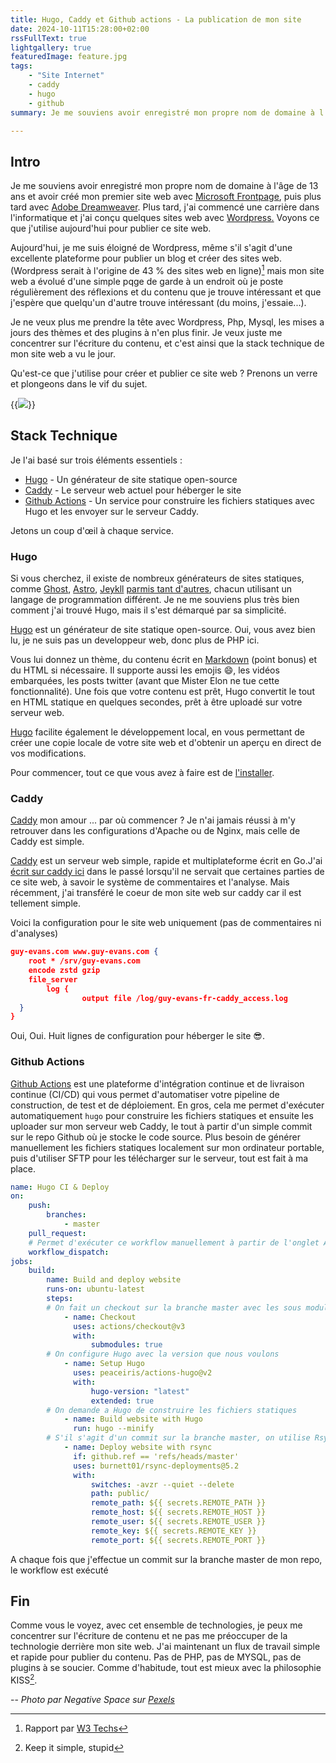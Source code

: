 ```yaml
---
title: Hugo, Caddy et Github actions - La publication de mon site
date: 2024-10-11T15:28:00+02:00
rssFullText: true
lightgallery: true
featuredImage: feature.jpg
tags:
    - "Site Internet"
    - caddy
    - hugo
    - github
summary: Je me souviens avoir enregistré mon propre nom de domaine à l'âge de 13 ans et avoir créé mon premier site web avec [Microsoft Frontpage](https://fr.wikipedia.org/wiki/Microsoft_FrontPage), puis plus tard avec [Adobe Dreamweaver](https://en.wikipedia.org/wiki/Adobe_Dreamweaver). Plus tard, j'ai commencé une carrière dans l'informatique et j'ai conçu quelques sites web avec [Wordpress.](https://wordpress.org/) Voyons ce que j'utilise aujourd'hui pour publier ce site web.

---
```

## Intro
Je me souviens avoir enregistré mon propre nom de domaine à l'âge de 13 ans et avoir créé mon premier site web avec [Microsoft Frontpage](https://fr.wikipedia.org/wiki/Microsoft_FrontPage), puis plus tard avec [Adobe Dreamweaver](https://en.wikipedia.org/wiki/Adobe_Dreamweaver). Plus tard, j'ai commencé une carrière dans l'informatique et j'ai conçu quelques sites web avec [Wordpress.](https://wordpress.org/) Voyons ce que j'utilise aujourd'hui pour publier ce site web.

Aujourd'hui, je me suis éloigné de Wordpress, même s'il s'agit d'une excellente plateforme pour publier un blog et créer des sites web. (Wordpress serait à l'origine de 43 % des sites web en ligne)[^w3] mais mon site web a évolué d'une simple pqge de garde à un endroit où je poste régulièrement des réflexions et du contenu que je trouve intéressant et que j'espère que quelqu'un d'autre trouve intéressant (du moins, j'essaie...).

Je ne veux plus me prendre la tête avec Wordpress, Php, Mysql, les mises a jours des thèmes et des plugins à n'en plus finir. Je veux juste me concentrer sur l'écriture du contenu, et c'est ainsi que la stack technique de mon site web a vu le jour. 

[^w3]: Rapport par [W3 Techs](https://w3techs.com/technologies/overview/content_management)

Qu'est-ce que j'utilise pour créer et publier ce site web ? Prenons un verre et plongeons dans le vif du sujet.

{{<image src="/img/bbt-penny-drinkswebp.webp">}}

## Stack Technique

Je l'ai basé sur trois éléments essentiels :

* [Hugo](https://gohugo.io/) - Un générateur de site statique open-source
* [Caddy](https://caddyserver.com/) - Le serveur web actuel pour héberger le site
* [Github Actions](https://github.com/features/actions) - Un service pour construire les fichiers statiques avec Hugo et les envoyer sur le serveur Caddy.

Jetons un coup d'œil à chaque service.

### Hugo

Si vous cherchez, il existe de nombreux générateurs de sites statiques, comme [Ghost](https://ghost.org/), [Astro](https://astro.build/), [Jeykll](https://jekyllrb.com/) [parmis tant d'autres](https://jamstack.org/generators), chacun utilisant un langage de programmation différent. Je ne me souviens plus très bien comment j'ai trouvé Hugo, mais il s'est démarqué par sa simplicité.

[Hugo](https://gohugo.io/) est un générateur de site statique open-source. Oui, vous avez bien lu, je ne suis pas un developpeur web, donc plus de PHP ici. 

Vous lui donnez un thème, du contenu écrit en [Markdown](https://www.markdownguide.org/) (point bonus) et du HTML si nécessaire. Il supporte aussi les emojis :smile:, les vidéos embarquées, les posts twitter (avant que Mister Elon ne tue cette fonctionnalité). Une fois que votre contenu est prêt, Hugo convertit le tout en HTML statique en quelques secondes, prêt à être uploadé sur votre serveur web.

[Hugo](https://gohugo.io/) facilite également le développement local, en vous permettant de créer une copie locale de votre site web et d'obtenir un aperçu en direct de vos modifications.

Pour commencer, tout ce que vous avez à faire est de [l'installer](https://gohugo.io/getting-started/quick-start/).

### Caddy

[Caddy](https://caddyserver.com/) mon amour ... par où commencer ? Je n'ai jamais réussi à m'y retrouver dans les configurations d'Apache ou de Nginx, mais celle de Caddy est simple.

[Caddy](https://caddyserver.com/) est un serveur web simple, rapide et multiplateforme écrit en Go.J'ai [écrit sur caddy ici](https://guy-evans.com/fr/posts/2023-04-23_a-look-at-caddy-a-simple-and-fast-web-server/) dans le passé lorsqu'il ne servait que certaines parties de ce site web, à savoir le système de commentaires et l'analyse. Mais récemment, j'ai transféré le coeur de mon site web sur caddy car il est tellement simple.

Voici la configuration pour le site web uniquement (pas de commentaires ni d'analyses)

```json {title=Caddyfile}
guy-evans.com www.guy-evans.com {
	root * /srv/guy-evans.com
	encode zstd gzip
	file_server
        log {
                output file /log/guy-evans-fr-caddy_access.log
  }
}
```

Oui, Oui. Huit lignes de configuration pour héberger le site :sunglasses:.

### Github Actions

[Github Actions](https://github.com/features/actions) est une plateforme d'intégration continue et de livraison continue (CI/CD) qui vous permet d'automatiser votre pipeline de construction, de test et de déploiement. 
En gros, cela me permet d'exécuter automatiquement ``hugo`` pour construire les fichiers statiques et ensuite les uploader sur mon serveur web Caddy, le tout à partir d'un simple commit sur le repo Github où je stocke le code source. 
Plus besoin de générer manuellement les fichiers statiques localement sur mon ordinateur portable, puis d'utiliser SFTP pour les télécharger sur le serveur, tout est fait à ma place.

```yaml {open=true}
name: Hugo CI & Deploy
on:
    push:
        branches:
            - master
    pull_request:
    # Permet d'exécuter ce workflow manuellement à partir de l'onglet Actions
    workflow_dispatch:
jobs:
    build:
        name: Build and deploy website
        runs-on: ubuntu-latest
        steps:
        # On fait un checkout sur la branche master avec les sous modules
            - name: Checkout
              uses: actions/checkout@v3
              with:
                  submodules: true
        # On configure Hugo avec la version que nous voulons
            - name: Setup Hugo
              uses: peaceiris/actions-hugo@v2
              with:
                  hugo-version: "latest"
                  extended: true
        # On demande a Hugo de construire les fichiers statiques
            - name: Build website with Hugo
              run: hugo --minify
        # S'il s'agit d'un commit sur la branche master, on utilise Rsync pour envoyer les fichiers au serveur web en utilisant les secrets pour se connecter.
            - name: Deploy website with rsync
              if: github.ref == 'refs/heads/master'
              uses: burnett01/rsync-deployments@5.2
              with:
                  switches: -avzr --quiet --delete
                  path: public/
                  remote_path: ${{ secrets.REMOTE_PATH }}
                  remote_host: ${{ secrets.REMOTE_HOST }}
                  remote_user: ${{ secrets.REMOTE_USER }}
                  remote_key: ${{ secrets.REMOTE_KEY }}
                  remote_port: ${{ secrets.REMOTE_PORT }}
```

A chaque fois que j'effectue un commit sur la branche master de mon repo, le workflow 
est exécuté

## Fin
Comme vous le voyez, avec cet ensemble de technologies, je peux me concentrer sur l'écriture de contenu et ne pas me préoccuper de la technologie derrière mon site web. J'ai maintenant un flux de travail simple et rapide pour publier du contenu. Pas de PHP, pas de MYSQL, pas de plugins à se soucier. Comme d'habitude, tout est mieux avec la philosophie KISS[^kiss].

[^kiss]: Keep it simple, stupid

--
_Photo par Negative Space sur [Pexels](https://www.pexels.com/photo/gray-laptop-computer-showing-html-codes-in-shallow-focus-photography-160107/)_